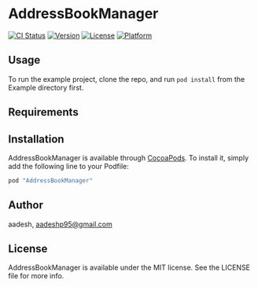 # AddressBookManager

[![CI Status](http://img.shields.io/travis/aadesh/AddressBookManager.svg?style=flat)](https://travis-ci.org/aadesh/AddressBookManager)
[![Version](https://img.shields.io/cocoapods/v/AddressBookManager.svg?style=flat)](http://cocoapods.org/pods/AddressBookManager)
[![License](https://img.shields.io/cocoapods/l/AddressBookManager.svg?style=flat)](http://cocoapods.org/pods/AddressBookManager)
[![Platform](https://img.shields.io/cocoapods/p/AddressBookManager.svg?style=flat)](http://cocoapods.org/pods/AddressBookManager)

## Usage

To run the example project, clone the repo, and run `pod install` from the Example directory first.

## Requirements

## Installation

AddressBookManager is available through [CocoaPods](http://cocoapods.org). To install
it, simply add the following line to your Podfile:

```ruby
pod "AddressBookManager"
```

## Author

aadesh, aadeshp95@gmail.com

## License

AddressBookManager is available under the MIT license. See the LICENSE file for more info.
